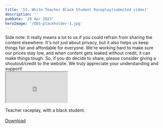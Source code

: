 ```yaml
---
title: '53. White Teacher Black Student Raceplay(submited video)'
description: ''
pubDate: '20 Apr 2023'
heroImage: '/QOS-placeholder-1.jpg'
---
```

<div class="video_paragraph_header"> Side note: It really means a lot to us if you could refrain from sharing the content elsewhere. It's not just about privacy, but it also helps us keep things fair and affordable for everyone. We're working hard to make sure our prices stay low, and when content gets leaked without credit, it can make things tough. So, if you do decide to share, please consider giving a shoutout/credit to the website. We truly appreciate your understanding and support!</div>

<iframe src="https://drive.google.com/file/d/1ksG4W-RrYOOq9KIVxlPtYuAoV4gBdSFC/preview" width="200" height="100" allow="autoplay" allowfullscreen="allowfullscreen"></iframe>

Teacher raceplay, with a black student.
<br>
<br>
<a class="read_more" href="https://drive.google.com/file/d/1ksG4W-RrYOOq9KIVxlPtYuAoV4gBdSFC/view?usp=sharing">Download</a>